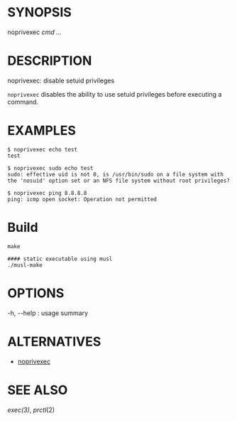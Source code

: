 # SYNOPSIS

noprivexec *cmd* *...*

# DESCRIPTION

noprivexec: disable setuid privileges

`noprivexec` disables the ability to use setuid privileges before executing
a command.

# EXAMPLES

```
$ noprivexec echo test
test

$ noprivexec sudo echo test
sudo: effective uid is not 0, is /usr/bin/sudo on a file system with the 'nosuid' option set or an NFS file system without root privileges?

$ noprivexec ping 8.8.8.8
ping: icmp open socket: Operation not permitted
```

# Build

    make

    #### static executable using musl
    ./musl-make

# OPTIONS

-h, --help
: usage summary

# ALTERNATIVES

- [noprivexec](https://github.com/msantos/noprivexec)

# SEE ALSO

_exec(3)_, _prctl_(2)
